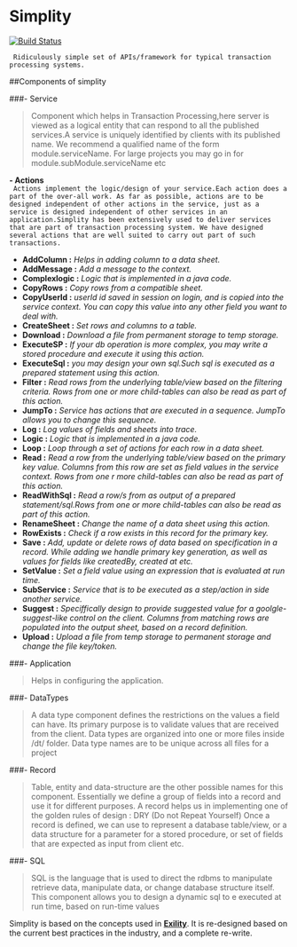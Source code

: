 # Simplity

[![Build Status](https://travis-ci.org/simplity/simplity.svg?branch=master)](https://travis-ci.org/simplity/simplity)

``` Ridiculously simple set of APIs/framework for typical transaction processing systems.```

##Components of simplity

###- Service  
  > Component which helps in Transaction Processing,here server is viewed as a logical entity that can respond to all the published services.A service is uniquely identified by clients with its published name. We recommend a qualified name of the form module.serviceName. For large projects you may go in for module.subModule.serviceName etc  
  
   **- Actions**  
     ``` Actions implement the logic/design of your service.Each action does a part of the over-all work. As far as possible, actions are to be designed independent of other actions in the service, just as a service is designed independent of other services in an application.Simplity has been extensively used to deliver services that are part of transaction processing system. We have designed several actions that are well suited to carry out part of such transactions.```
      
* **AddColumn :** *Helps in adding column to a data sheet.*
* **AddMessage :** *Add a message to the context.*
* **Complexlogic :** *Logic that is implemented in a java code.*
* **CopyRows :** *Copy rows from a compatible sheet.*
* **CopyUserId :** *userId id saved in session on login, and is copied into the service context. You can copy this value into any other field you want to deal with.*
* **CreateSheet :** *Set rows and columns to a table.*
* **Download :** *Download a file from permanent storage to temp storage.*
* **ExecuteSP :** *If your db operation is more complex, you may write a stored procedure and execute it using this action.*
* **ExecuteSql :** *you may design your own sql.Such sql is executed as a prepared statement using this action.*
* **Filter :** *Read rows from the underlying table/view based on the filtering criteria. Rows from one or more child-tables can also be read as part of this action.*
* **JumpTo :** *Service has actions that are executed in a sequence. JumpTo allows you to change this sequence.*
* **Log :** *Log values of fields and sheets into trace.*
* **Logic :** *Logic that is implemented in a java code.*
* **Loop :** *Loop through a set of actions for each row in a data sheet.*
* **Read :** *Read a row from the underlying table/view based on the primary key value. Columns from this row are set as field values in the service context. Rows from one r more child-tables can also be read as part of this action.*
* **ReadWithSql :** *Read a row/s from as output of a prepared statement/sql.Rows from one or more child-tables can also be read as part of this action.*
* **RenameSheet :** *Change the name of a data sheet using this action.*
* **RowExists :** *Check if a row exists in this record for the primary key.*
* **Save :** *Add, update or delete rows of data based on specification in a record. While adding we handle primary key generation, as well as values for fields like createdBy, created at etc.*
* **SetValue :** *Set a field value using an expression that is evaluated at run time.*
* **SubService :** *Service that is to be executed as a step/action in side another service.*
* **Suggest :** *Speciffically design to provide suggested value for a goolgle-suggest-like control on the client. Columns from matching rows are populated into the output sheet, based on a record definition.*
* **Upload :** *Upload a file from temp storage to permanent storage and change the file key/token.*

###- Application  
   > Helps in configuring the application.
   
###- DataTypes  
 > A data type component defines the restrictions on the values a field can have. Its primary purpose is to validate values that are received from the client.  Data types are organized into one or more files inside /dt/ folder. Data type names are to be unique across all files for a project
 
###- Record  
> Table, entity and data-structure are the other possible names for this component. Essentially we define a group of fields into a record and use it for different purposes. A record helps us in implementing one of the golden rules of design : DRY (Do not Repeat Yourself) Once a record is defined, we can use to represent a database table/view, or a data structure for a parameter for a stored procedure, or set of fields that are expected as input from client etc. 

###- SQL  
> SQL is the language that is used to direct the rdbms to manipulate retrieve data, manipulate data, or change database structure itself. This component allows you to design a dynamic sql to e executed at run time, based on run-time values


Simplity is based on the concepts used in **[Exility](https://github.com/ExilantTechnologies/ExilityCore-5.0.0)**.
It is re-designed based on the current best practices in the industry, and a complete re-write.